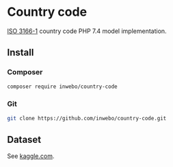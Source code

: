 # Country code

[ISO 3166-1](https://en.wikipedia.org/wiki/ISO_3166-1) country code PHP 7.4 model implementation.

## Install

### Composer
```bash
composer require inwebo/country-code
```

### Git
```bash
git clone https://github.com/inwebo/country-code.git
```

## Dataset

See [kaggle.com](https://www.kaggle.com/juanumusic/countries-iso-codes).
